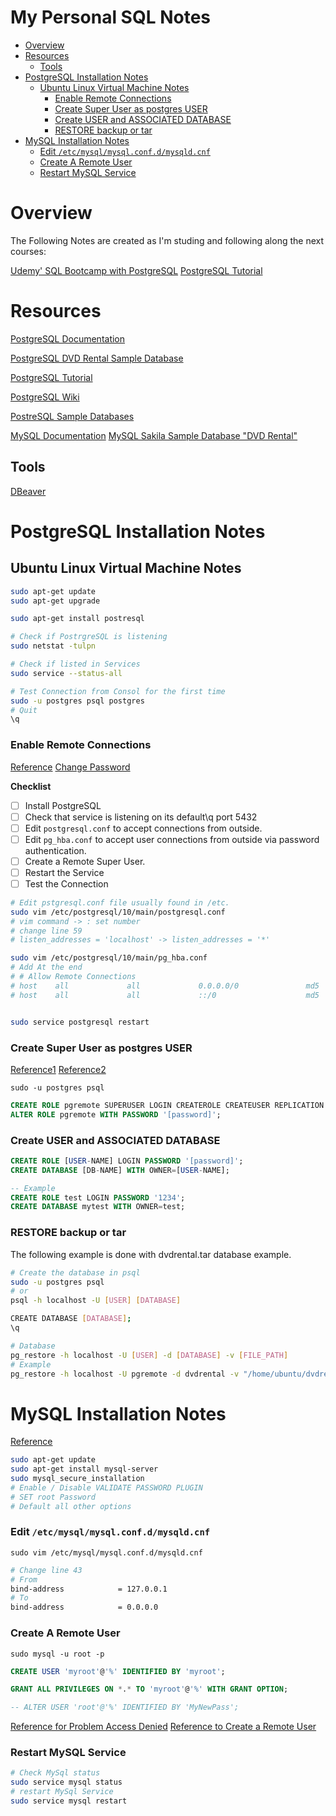 # My Personal SQL Notes <!-- omit in toc -->
- [Overview](#overview)
- [Resources](#resources)
  - [Tools](#tools)
- [PostgreSQL Installation Notes](#postgresql-installation-notes)
  - [Ubuntu Linux Virtual Machine Notes](#ubuntu-linux-virtual-machine-notes)
    - [Enable Remote Connections](#enable-remote-connections)
    - [Create Super User as postgres USER](#create-super-user-as-postgres-user)
    - [Create USER and ASSOCIATED DATABASE](#create-user-and-associated-database)
    - [RESTORE backup or tar](#restore-backup-or-tar)
- [MySQL Installation Notes](#mysql-installation-notes)
    - [Edit `/etc/mysql/mysql.conf.d/mysqld.cnf`](#edit-etcmysqlmysqlconfdmysqldcnf)
    - [Create A Remote User](#create-a-remote-user)
    - [Restart MySQL Service](#restart-mysql-service)

# Overview

The Following Notes are created as I'm studing and following along the next courses:

[Udemy' SQL Bootcamp with PostgreSQL](https://www.udemy.com/the-complete-sql-bootcamp/)
[PostgreSQL Tutorial](http://www.postgresqltutorial.com/)

# Resources

[PostgreSQL Documentation](https://www.postgresql.org/docs/)

[PostgreSQL DVD Rental Sample Database](https://wiki.postgresql.org/wiki/Sample_Databases)

[PostgreSQL Tutorial](http://www.postgresqltutorial.com/)

[PostgreSQL Wiki](https://wiki.postgresql.org/wiki/Main_Page)

[PostreSQL Sample Databases](https://community.embarcadero.com/article/articles-database/1076-top-3-sample-databases-for-postgresql)

[MySQL Documentation]()
[MySQL Sakila Sample Database "DVD Rental"]()

## Tools

[DBeaver](https://dbeaver.io/download/)

# PostgreSQL Installation Notes

## Ubuntu Linux Virtual Machine Notes

```bash
sudo apt-get update
sudo apt-get upgrade

sudo apt-get install postresql

# Check if PostrgreSQL is listening
sudo netstat -tulpn

# Check if listed in Services
sudo service --status-all

# Test Connection from Consol for the first time
sudo -u postgres psql postgres
# Quit
\q
```

### Enable Remote Connections

[Reference](https://blog.bigbinary.com/2016/01/23/configure-postgresql-to-allow-remote-connection.html)
[Change Password](https://serverfault.com/questions/110154/whats-the-default-superuser-username-password-for-postgres-after-a-new-install)

**Checklist**

* [ ] Install PostgreSQL
* [ ] Check that service is listening on its default\q port 5432
* [ ] Edit `postgresql.conf` to accept connections from outside.
* [ ] Edit `pg_hba.conf` to accept user connections from outside via password authentication.
* [ ] Create a Remote Super User.
* [ ] Restart the Service
* [ ] Test the Connection

```bash
# Edit pstgresql.conf file usually found in /etc.
sudo vim /etc/postgresql/10/main/postgresql.conf 
# vim command -> : set number
# change line 59 
# listen_addresses = 'localhost' -> listen_addresses = '*'

sudo vim /etc/postgresql/10/main/pg_hba.conf
# Add At the end
# # Allow Remote Connections
# host    all             all             0.0.0.0/0               md5
# host    all             all             ::/0                    md5


sudo service postgresql restart
```

### Create Super User as postgres USER

[Reference1](https://tableplus.io/blog/2018/10/how-to-create-superuser-in-postgresql.html)
[Reference2](https://support.chartio.com/knowledgebase/creating-a-user-with-p)

```console
sudo -u postgres psql
```

```sql
CREATE ROLE pgremote SUPERUSER LOGIN CREATEROLE CREATEUSER REPLICATION BYPASSRLS;
ALTER ROLE pgremote WITH PASSWORD '[password]';
```

### Create USER and ASSOCIATED DATABASE

```sql
CREATE ROLE [USER-NAME] LOGIN PASSWORD '[password]';
CREATE DATABASE [DB-NAME] WITH OWNER=[USER-NAME];

-- Example
CREATE ROLE test LOGIN PASSWORD '1234';
CREATE DATABASE mytest WITH OWNER=test;

```

### RESTORE backup or tar

The following example is done with dvdrental.tar database example.

```bash
# Create the database in psql
sudo -u postgres psql
# or
psql -h localhost -U [USER] [DATABASE]

CREATE DATABASE [DATABASE];
\q

# Database
pg_restore -h localhost -U [USER] -d [DATABASE] -v [FILE_PATH]
# Example
pg_restore -h localhost -U pgremote -d dvdrental -v "/home/ubuntu/dvdrental.tar"

```

# MySQL Installation Notes
[Reference](https://www.digitalocean.com/community/tutorials/how-to-install-mysql-on-ubuntu-18-04)
```bash
sudo apt-get update
sudo apt-get install mysql-server
sudo mysql_secure_installation
# Enable / Disable VALIDATE PASSWORD PLUGIN
# SET root Password
# Default all other options
```

### Edit `/etc/mysql/mysql.conf.d/mysqld.cnf`

```console
sudo vim /etc/mysql/mysql.conf.d/mysqld.cnf
```

```bash
# Change line 43
# From
bind-address            = 127.0.0.1
# To
bind-address            = 0.0.0.0
```

### Create A Remote User
```console
sudo mysql -u root -p
```

```sql
CREATE USER 'myroot'@'%' IDENTIFIED BY 'myroot';

GRANT ALL PRIVILEGES ON *.* TO 'myroot'@'%' WITH GRANT OPTION;

-- ALTER USER 'root'@'%' IDENTIFIED BY 'MyNewPass';

```

[Reference for Problem Access Denied](https://stackoverflow.com/questions/39281594/error-1698-28000-access-denied-for-user-rootlocalhost)
[Reference to Create a Remote User](https://stackoverflow.com/questions/16287559/mysql-adding-user-for-remote-access)

### Restart MySQL Service

```bash
# Check MySql status
sudo service mysql status
# restart MySql Service
sudo service mysql restart
```